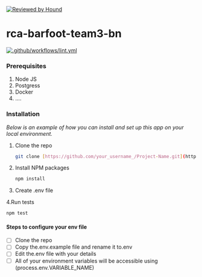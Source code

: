[![Reviewed by Hound](https://img.shields.io/badge/Reviewed_by-Hound-8E64B0.svg)](https://houndci.com)
# rca-barfoot-team3-bn

[![.github/workflows/lint.yml](https://github.com/atlp-rwanda/rca-barfoot-team3-bn/actions/workflows/lint.yml/badge.svg)](https://github.com/atlp-rwanda/rca-barfoot-team3-bn/actions/workflows/lint.yml)
### Prerequisites

1. Node JS
2. Postgress 
3. Docker 
4. ....

### Installation

_Below is an example of how you can install and set up this app on your local environment._

1. Clone the repo
   ```sh
   git clone [https://github.com/your_username_/Project-Name.git](https://github.com/atlp-rwanda/rca-barfoot-team3-bn.git)
   ```
2. Install NPM packages
   ```sh
   npm install
   ```
   
3. Create .env file 


4.Run tests
   ```sh
   npm test
   ```

#### Steps to configure your env file

- [ ] Clone the repo
- [ ] Copy the.env.example file and rename it to.env
- [ ] Edit the.env file with your details
- [ ] All of your environment variables will be accessible using (process.env.VARIABLE_NAME)
